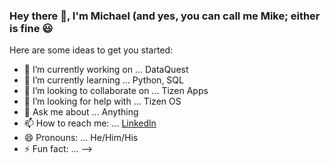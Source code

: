 ### Hey there 👋, I'm Michael (and yes, you can call me Mike; either is fine :smiley:


Here are some ideas to get you started:

- 🔭 I’m currently working on ... DataQuest
- 🌱 I’m currently learning ... Python, SQL
- 👯 I’m looking to collaborate on ... Tizen Apps
- 🤔 I’m looking for help with ... Tizen OS
- 💬 Ask me about ... Anything
- 📫 How to reach me: ... [Linkedln](https://www.linkedin.com/in/michaelsanchez630/)
- 😄 Pronouns: ... He/Him/His
- ⚡ Fun fact: ...
-->
